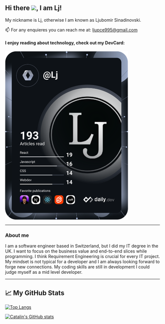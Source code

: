 ## Hi there <img src="https://raw.githubusercontent.com/MartinHeinz/MartinHeinz/master/wave.gif" width="30px">, I am Lj!

My nickname is Lj, otherwise I am known as Ljubomir Sinadinovski.

📫 For any enquieres you can reach me at: ljupce995@gmail.com

#### I enjoy reading about technology, check out my DevCard:

<a href="https://app.daily.dev/Lj"><img src="https://github.com/ljubomirsinadinovski/ljubomirsinadinovski/blob/main/devcard.svg" width="400" alt="Ljubomir Sinadinovski's Dev Card"/></a>

---

### About me

I am a software engineer based in Switzerland, but I did my IT degree in the UK. I want to focus on the business value and end-to-end slices while programming. I think Requirement Engineering is crucial for every IT project. My mindset is not typical for a developer and I am always looking forward to forge new connections. My coding skills are still in development I could judge myself as a mid level developer.

---

## &#x1f4c8; My GitHub Stats

[![Top Langs](https://github-readme-stats.vercel.app/api/top-langs/?username=ljubomirsinadinovski&hide=html,css&theme=radical)](https://github.com/anuraghazra/github-readme-stats)

[![Catalin's GitHub stats](https://github-readme-stats.vercel.app/api?username=ljubomirsinadinovski&theme=radical)](https://github.com/anuraghazra/github-readme-stats)
